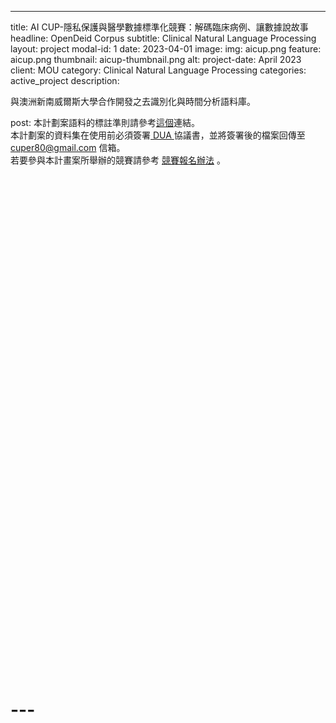 ---
title: AI CUP-隱私保護與醫學數據標準化競賽：解碼臨床病例、讓數據說故事
headline: OpenDeid Corpus
subtitle: Clinical Natural Language Processing
layout: project
modal-id: 1
date: 2023-04-01
image:
  img: aicup.png
  feature: aicup.png
  thumbnail: aicup-thumbnail.png
  alt:
project-date: April 2023
client: MOU
category: Clinical Natural Language Processing
categories: active_project
description: <p>與澳洲新南威爾斯大學合作開發之去識別化與時間分析語料庫。</p>
post: 本計劃案語料的標註準則請參考<a href="/docs/project/aicup/guideline.pdf" target="_blank">這個</a>連結。<br>本計劃案的資料集在使用前必須簽署<a href="/docs/project/aicup/OpenDeID_Corups_DUA_2021_1.pdf" target="_blank"> DUA </a>協議書，並將簽署後的檔案回傳至 cuper80@gmail.com 信箱。<br>若要參與本計畫案所舉辦的競賽請參考 <a href="/docs/project/aicup/AI CUP 2023-隱私保護與醫學數據標準化競賽-解碼臨床病例_讓數據說故事之報名流程0915.pdf" target="_blank">競賽報名辦法</a> 。

<script src="https://cdn.plot.ly/plotly-latest.min.js"></script>
<div id="opendeid-sankey" style="width: 100%; height: 800px;"></div>
<script src="/assets/js/sankey.js"></script>


# <script>
# // Node names
# var labels_v1 = ["OpenDeId Corpus", "OpendDeId v1", "OpendDeId v2",
#           "SHI Recognition", // 3
#           "Name", "Patient", "Doctor", // 4
#           "Location", "Room", "Department", "Hospital", "Organization", "Street", // 7
#           "City", "State", "Country", "Zip", "Other",
#           "Age", "Date", // 18
#           "Contact", "Phone", "ID", "Medical Record", "BioID", "IDNum", // 20
#           "SHI Recognition", "SHI Normalization"]; // 26

# // Flow: from annotated text to categories, then from categories to specific annotations
# var source_v1 = [0, 0, 1, 3, 3, 4, 4, 7, 7,  7, 7,  7, 7,  7, 7,  7, 7,  3, 3,  3, 20, 3, 22, 22, 22];  // Flow source
# var target_v1 = [1, 2, 3, 4, 7, 5, 6, 8, 9, 10, 11, 12, 13, 14, 15, 16, 17, 18, 19, 20, 21, 22, 23, 24, 25];  // Flow target
# var values_v1 = [38414, 9971, 38414, 11789, 9861, 2118, 9671, 1, 1840, 1952, 5, 1492, 1566,
#           1463, 4, 1519, 19, 141, 7665, 7, 7, 8951, 2090, 1, 6860];  // Annotation data volume

# var labels_v2 = ["Name", "Patient", "Doctor", // 28
#         "Location", "Room", "Department", "Hospital", "Organization", "Street", // 31
#         "City", "State", "Country", "Zip", "Other",
#         "Age", // 42
#         "Date", "Date", "Time", "Duration", "Set", // 43
#         "Contact", "Phone", "URL", // 48
#         "ID", "Medical Record", "BioID", "IDNum", // 51
#         "Date", "Time", "Duration", "Set"]; // 55

# var source_v2 = [5, 6, 8, 9, 10, 11, 12, 13, 14, 15, 16, 17, 18, 19, 21, 23, 24, 25, 2, 26, 26, 26, 26, 26, 26, 28, 28, 31, 31, 31, 31, 31,
#              31, 31, 31, 31, 31, 43, 43, 43, 43, 48, 48, 51, 51, 44, 45, 46, 47, 27, 27, 27, 27];  // Flow source
# var target_v2 = [2, 2, 2, 2, 2,  2, 2,  2, 2,  2, 2,  2, 2,  2, 2,  2, 2,  2, 26, 28, 31, 42, 43, 48, 51, 29, 30, 32, 33, 34, 35, 36,
#              37, 38, 39, 40, 41, 44, 45, 46, 47, 49, 50, 52, 53, 27, 27, 27, 27, 55, 56, 67, 58];  // Flow target
# var values_v2 = [2118, 9671, 1, 1840, 1952, 5, 1492, 1566, 1463, 4, 1519, 19, 141, 7665, 7, 2090, 1, 6860, 48385,
#           15139, 11978, 235, 10903, 22, 10108, 3080, 12059, 1, 1810, 3592, 233, 1564,
#              1649, 1517, 5, 1591, 16, 8834, 2009, 41, 19, 12, 10, 3134, 6974, 8834, 2009, 41, 19, 8834, 2009, 41, 19];  // Annotation data volume

# var labels_v3 = labels_v1.slice();
# labels_v3 = labels_v3.concat(labels_v2);
# var source_v3 = source_v1.slice();
# source_v3 = source_v3.concat(source_v2);
# var target_v3 = target_v1.slice();
# target_v3 = target_v3.concat(target_v2);
# var values_v3 = values_v1.slice();
# values_v3 = values_v3.concat(values_v2);

# // Create combined Sankey diagram
# var data = [{
#   type: "sankey",
#   node: {
#     pad: 30,
#     thickness: 10,
#     line: {
#       color: "black",
#       width: 0.5
#     },
#     label: labels_v3
#   },
#   link: {
#     source: source_v3,
#     target: target_v3,
#     value: values_v3
#   }
# }];

# var layout = {
#   title: "OpenDeid Corpus",
#   font: {
#     size: 10
#   }
# };

# Plotly.newPlot('opendeid-sankey', data, layout);
# </script>

# ---
